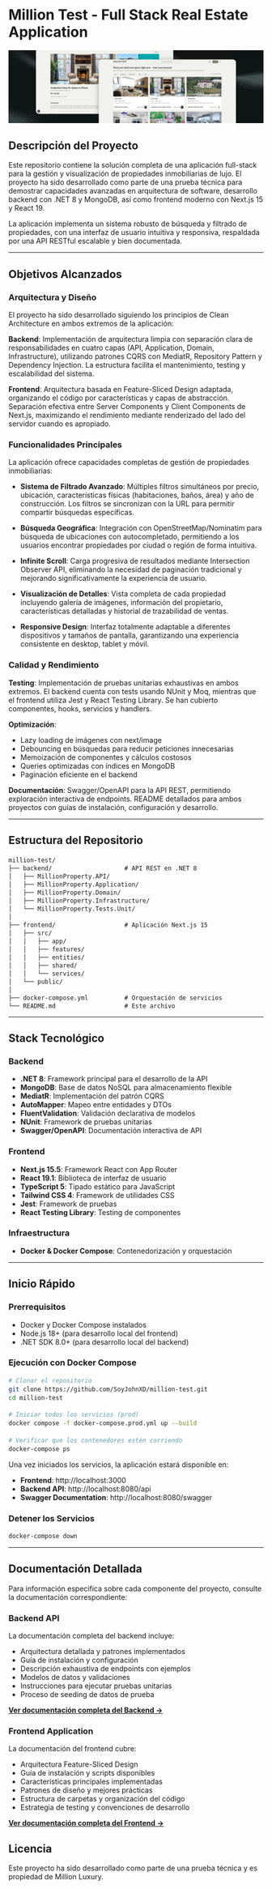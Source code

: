 # Million Test - Full Stack Real Estate Application

![Vista previa](./assets/portrait_web.webp)

## Descripción del Proyecto

Este repositorio contiene la solución completa de una aplicación full-stack para la gestión y visualización de propiedades inmobiliarias de lujo. El proyecto ha sido desarrollado como parte de una prueba técnica para demostrar capacidades avanzadas en arquitectura de software, desarrollo backend con .NET 8 y MongoDB, así como frontend moderno con Next.js 15 y React 19.

La aplicación implementa un sistema robusto de búsqueda y filtrado de propiedades, con una interfaz de usuario intuitiva y responsiva, respaldada por una API RESTful escalable y bien documentada.

---

## Objetivos Alcanzados

### Arquitectura y Diseño

El proyecto ha sido desarrollado siguiendo los principios de Clean Architecture en ambos extremos de la aplicación:

**Backend**: Implementación de arquitectura limpia con separación clara de responsabilidades en cuatro capas (API, Application, Domain, Infrastructure), utilizando patrones CQRS con MediatR, Repository Pattern y Dependency Injection. La estructura facilita el mantenimiento, testing y escalabilidad del sistema.

**Frontend**: Arquitectura basada en Feature-Sliced Design adaptada, organizando el código por características y capas de abstracción. Separación efectiva entre Server Components y Client Components de Next.js, maximizando el rendimiento mediante renderizado del lado del servidor cuando es apropiado.

### Funcionalidades Principales

La aplicación ofrece capacidades completas de gestión de propiedades inmobiliarias:

- **Sistema de Filtrado Avanzado**: Múltiples filtros simultáneos por precio, ubicación, características físicas (habitaciones, baños, área) y año de construcción. Los filtros se sincronizan con la URL para permitir compartir búsquedas específicas.

- **Búsqueda Geográfica**: Integración con OpenStreetMap/Nominatim para búsqueda de ubicaciones con autocompletado, permitiendo a los usuarios encontrar propiedades por ciudad o región de forma intuitiva.

- **Infinite Scroll**: Carga progresiva de resultados mediante Intersection Observer API, eliminando la necesidad de paginación tradicional y mejorando significativamente la experiencia de usuario.

- **Visualización de Detalles**: Vista completa de cada propiedad incluyendo galería de imágenes, información del propietario, características detalladas y historial de trazabilidad de ventas.

- **Responsive Design**: Interfaz totalmente adaptable a diferentes dispositivos y tamaños de pantalla, garantizando una experiencia consistente en desktop, tablet y móvil.

### Calidad y Rendimiento

**Testing**: Implementación de pruebas unitarias exhaustivas en ambos extremos. El backend cuenta con tests usando NUnit y Moq, mientras que el frontend utiliza Jest y React Testing Library. Se han cubierto componentes, hooks, servicios y handlers.

**Optimización**:

- Lazy loading de imágenes con next/image
- Debouncing en búsquedas para reducir peticiones innecesarias
- Memoización de componentes y cálculos costosos
- Queries optimizadas con índices en MongoDB
- Paginación eficiente en el backend

**Documentación**: Swagger/OpenAPI para la API REST, permitiendo exploración interactiva de endpoints. README detallados para ambos proyectos con guías de instalación, configuración y desarrollo.

---

## Estructura del Repositorio

```
million-test/
├── backend/                    # API REST en .NET 8
│   ├── MillionProperty.API/
│   ├── MillionProperty.Application/
│   ├── MillionProperty.Domain/
│   ├── MillionProperty.Infrastructure/
│   └── MillionProperty.Tests.Unit/
│
├── frontend/                   # Aplicación Next.js 15
│   ├── src/
│   │   ├── app/
│   │   ├── features/
│   │   ├── entities/
│   │   ├── shared/
│   │   └── services/
│   └── public/
│
├── docker-compose.yml          # Orquestación de servicios
└── README.md                   # Este archivo
```

---

## Stack Tecnológico

### Backend

- **.NET 8**: Framework principal para el desarrollo de la API
- **MongoDB**: Base de datos NoSQL para almacenamiento flexible
- **MediatR**: Implementación del patrón CQRS
- **AutoMapper**: Mapeo entre entidades y DTOs
- **FluentValidation**: Validación declarativa de modelos
- **NUnit**: Framework de pruebas unitarias
- **Swagger/OpenAPI**: Documentación interactiva de API

### Frontend

- **Next.js 15.5**: Framework React con App Router
- **React 19.1**: Biblioteca de interfaz de usuario
- **TypeScript 5**: Tipado estático para JavaScript
- **Tailwind CSS 4**: Framework de utilidades CSS
- **Jest**: Framework de pruebas
- **React Testing Library**: Testing de componentes

### Infraestructura

- **Docker & Docker Compose**: Contenedorización y orquestación

---

## Inicio Rápido

### Prerrequisitos

- Docker y Docker Compose instalados
- Node.js 18+ (para desarrollo local del frontend)
- .NET SDK 8.0+ (para desarrollo local del backend)

### Ejecución con Docker Compose

```bash
# Clonar el repositorio
git clone https://github.com/SoyJohnXD/million-test.git
cd million-test

# Iniciar todos los servicios (prod)
docker compose -f docker-compose.prod.yml up --build

# Verificar que los contenedores estén corriendo
docker-compose ps
```

Una vez iniciados los servicios, la aplicación estará disponible en:

- **Frontend**: http://localhost:3000
- **Backend API**: http://localhost:8080/api
- **Swagger Documentation**: http://localhost:8080/swagger

### Detener los Servicios

```bash
docker-compose down
```

---

## Documentación Detallada

Para información específica sobre cada componente del proyecto, consulte la documentación correspondiente:

### Backend API

La documentación completa del backend incluye:

- Arquitectura detallada y patrones implementados
- Guía de instalación y configuración
- Descripción exhaustiva de endpoints con ejemplos
- Modelos de datos y validaciones
- Instrucciones para ejecutar pruebas unitarias
- Proceso de seeding de datos de prueba

**[Ver documentación completa del Backend →](./backend/README.md)**

### Frontend Application

La documentación del frontend cubre:

- Arquitectura Feature-Sliced Design
- Guía de instalación y scripts disponibles
- Características principales implementadas
- Patrones de diseño y mejores prácticas
- Estructura de carpetas y organización del código
- Estrategia de testing y convenciones de desarrollo

**[Ver documentación completa del Frontend →](./frontend/README.md)**

## Licencia

Este proyecto ha sido desarrollado como parte de una prueba técnica y es propiedad de Million Luxury.
